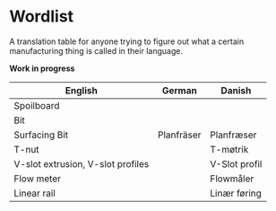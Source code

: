 # Wordlist
A translation table for anyone trying to figure out what a certain manufacturing thing is called in their language.

**Work in progress**

| English                           | German     | Danish        |
|-----------------------------------|------------|---------------|
| Spoilboard                        |            |               |
| Bit                               |            |               |
| Surfacing Bit                     | Planfräser | Planfræser    |
| T-nut                             |            | T-møtrik      |
| V-slot extrusion, V-slot profiles |            | V-Slot profil |
| Flow meter                        |            | Flowmåler     |
| Linear rail                       |            | Linær føring  |
